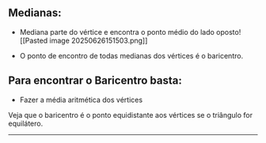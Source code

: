 
## Medianas:

- Mediana parte do vértice e encontra o ponto médio do lado oposto![[Pasted image 20250626151503.png]]

- O ponto de encontro de todas medianas dos vértices é o baricentro. 


## Para encontrar o Baricentro basta:

- Fazer a média aritmética dos vértices


Veja que o baricentro é o ponto equidistante aos vértices se o triângulo for equilátero. 

----

